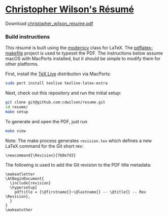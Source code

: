 # [Christopher Wilson's Résumé][]

Download [christopher\_wilson\_resume.pdf][]

### Build instructions

This résumé is built using the [moderncv][] class for LaTeX.  The
[pdflatex-makefile][] project is used to typeset the PDF.  The instructions
below assume macOS with MacPorts installed, but it should be simple to modify
them for other platforms.

First, install the [TeX Live][] distribution via MacPorts:

```bash
sudo port install texlive texlive-latex-extra
```

Next, check out this repository and run the initial setup:

```bash
git clone git@github.com:cdwilson/resume.git
cd resume/
make setup
```

To generate and open the PDF, just run

```bash
make view
```

Note: The make process generates `revision.tex` which defines a new LaTeX
command for the Git short rev:

    \newcommand{\Revision}{760e7d3}

The following is used to add the Git revision to the PDF title metadata:

    \makeatletter
    \AtBeginDocument{
      \include{revision}
      \hypersetup{
        pdftitle = {\@firstname{}~\@lastname{} -- \@title{} -- Rev \Revision},
      }
    }
    \makeatother

  [Christopher Wilson's Résumé]: #
  [christopher\_wilson\_resume.pdf]: https://github.com/cdwilson/resume/raw/gh-pages/christopher_wilson_resume.pdf
  [moderncv]: https://launchpad.net/moderncv
  [TeX Live]: https://www.tug.org/texlive/
  [pdflatex-makefile]: http://github.com/ransford/pdflatex-makefile
